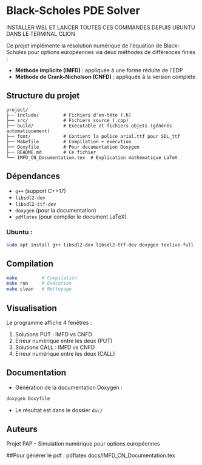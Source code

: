 # Black-Scholes PDE Solver

INSTALLER WSL ET LANCER TOUTES CES COMMANDES DEPUIS UBUNTU DANS LE TERMINAL CLION



Ce projet implémente la résolution numérique de l'équation de Black-Scholes pour options européennes via deux méthodes de différences finies :

- **Méthode implicite (IMFD)** : appliquée à une forme réduite de l'EDP
- **Méthode de Crank-Nicholson (CNFD)** : appliquée à la version complète

## Structure du projet

```
project/
├── include/         # Fichiers d'en-tête (.h)
├── src/             # Fichiers source (.cpp)
├── build/           # Exécutable et fichiers objets (générés automatiquement)
├── font/            # Contient la police arial.ttf pour SDL_ttf
├── Makefile         # Compilation + exécution
├── Doxyfile         # Pour documentation Doxygen
├── README.md        # Ce fichier
└── IMFD_CN_Documentation.tex  # Explication mathématique LaTeX
```

## Dépendances

- `g++` (support C++17)
- `libsdl2-dev`
- `libsdl2-ttf-dev`
- `doxygen` (pour la documentation)
- `pdflatex` (pour compiler le document LaTeX)

### Ubuntu :
```bash
sudo apt install g++ libsdl2-dev libsdl2-ttf-dev doxygen texlive-full
```

## Compilation

```bash
make         # Compilation
make run     # Exécution
make clean   # Nettoyage
```

## Visualisation
Le programme affiche 4 fenêtres :
1. Solutions PUT : IMFD vs CNFD
2. Erreur numérique entre les deux (PUT)
3. Solutions CALL : IMFD vs CNFD
4. Erreur numérique entre les deux (CALL)

## Documentation

- Génération de la documentation Doxygen :
```bash
doxygen Doxyfile
```
- Le résultat est dans le dossier `doc/`

## Auteurs
Projet PAP - Simulation numérique pour options européennes


##Pour générer le pdf :
pdflatex docs/IMFD_CN_Documentation.tex